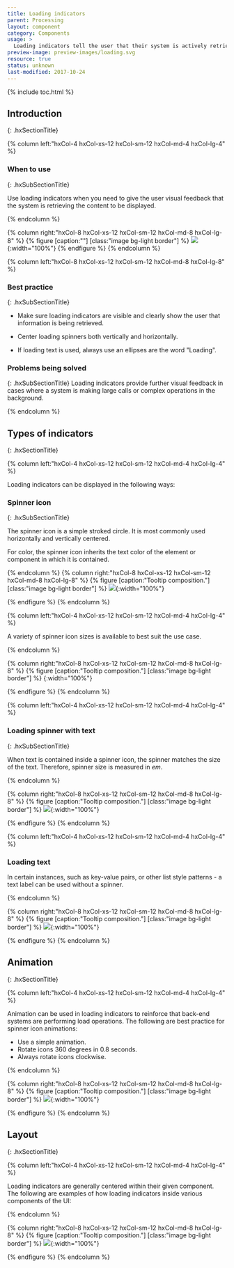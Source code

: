 ```yaml
---
title: Loading indicators
parent: Processing
layout: component
category: Components
usage: >
  Loading indicators tell the user that their system is actively retrieving data.
preview-image: preview-images/loading.svg
resource: true
status: unknown
last-modified: 2017-10-24
---
```


{% include toc.html %}

## Introduction
{: .hxSectionTitle}
<div class="hxRow">

{% column left:"hxCol-4 hxCol-xs-12 hxCol-sm-12 hxCol-md-4 hxCol-lg-4" %}

### When to use
{: .hxSubSectionTitle}

Use loading indicators when you need to give the user visual feedback that the system is retrieving the content to be displayed.

{% endcolumn %}

{% column right:"hxCol-8 hxCol-xs-12 hxCol-sm-12 hxCol-md-8 hxCol-lg-8" %}
{% figure [caption:""] [class:"image bg-light border"] %}
![]({{site.url}}/assets/images/components/processing/loading-indicator/spinner-use.svg){:width="100%"}
{% endfigure %}
{% endcolumn %}

{% column left:"hxCol-8 hxCol-xs-12 hxCol-sm-12 hxCol-md-8 hxCol-lg-8" %}

### Best practice
{: .hxSubSectionTitle}

- Make sure loading indicators are visible and clearly show the user that information is being retrieved.

- Center loading spinners both vertically and horizontally.

- If loading text is used, always use an ellipses are the word "Loading".

### Problems being solved
{: .hxSubSectionTitle}
Loading indicators provide further visual feedback in cases where a system is making large calls or complex operations in the background.

{% endcolumn %}

</div>

## Types of indicators
{: .hxSectionTitle}
<div class="hxRow">
{% column left:"hxCol-4 hxCol-xs-12 hxCol-sm-12 hxCol-md-4 hxCol-lg-4" %}

Loading indicators can be displayed in the following ways:


### Spinner icon
{: .hxSubSectionTitle}

The spinner icon is a simple stroked circle. It is most commonly used horizontally and vertically centered.

For color, the spinner icon inherits the text color of the element or component in which it is contained.

{% endcolumn %}
{% column right:"hxCol-8 hxCol-xs-12 hxCol-sm-12 hxCol-md-8 hxCol-lg-8" %}
{% figure [caption:"Tooltip composition."] [class:"image bg-light border"] %}
![]({{site.url}}/assets/images/components/processing/loading-indicator/spinner-icon.svg){:width="100%"}

{% endfigure %}
{% endcolumn %}

{% column left:"hxCol-4 hxCol-xs-12 hxCol-sm-12 hxCol-md-4 hxCol-lg-4" %}

A variety of spinner icon sizes is available to best suit the use case.

{% endcolumn %}

{% column right:"hxCol-8 hxCol-xs-12 hxCol-sm-12 hxCol-md-8 hxCol-lg-8" %}
{% figure [caption:"Tooltip composition."] [class:"image bg-light border"] %}
![](){:width="100%"}

{% endfigure %}
{% endcolumn %}

{% column left:"hxCol-4 hxCol-xs-12 hxCol-sm-12 hxCol-md-4 hxCol-lg-4" %}

### Loading spinner with text
{: .hxSubSectionTitle}

When text is contained inside a spinner icon, the spinner matches the size of the text. Therefore, spinner size is measured in *em*.

{% endcolumn %}

{% column right:"hxCol-8 hxCol-xs-12 hxCol-sm-12 hxCol-md-8 hxCol-lg-8" %}
{% figure [caption:"Tooltip composition."] [class:"image bg-light border"] %}
![]({{site.url}}/assets/images/components/processing/loading-indicator/spinner-text.svg){:width="100%"}

{% endfigure %}
{% endcolumn %}

{% column left:"hxCol-4 hxCol-xs-12 hxCol-sm-12 hxCol-md-4 hxCol-lg-4" %}

### Loading text

In certain instances, such as key-value pairs, or other list style patterns - a text label can be used without a spinner.

{% endcolumn %}

{% column right:"hxCol-8 hxCol-xs-12 hxCol-sm-12 hxCol-md-8 hxCol-lg-8" %}
{% figure [caption:"Tooltip composition."] [class:"image bg-light border"] %}
![]({{site.url}}/assets/images/components/processing/loading-indicator/spinner-text-only.svg){:width="100%"}

{% endfigure %}
{% endcolumn %}

</div>

## Animation
{: .hxSectionTitle}
<div class="hxRow">

{% column left:"hxCol-4 hxCol-xs-12 hxCol-sm-12 hxCol-md-4 hxCol-lg-4" %}

Animation can be used in loading indicators to reinforce that back-end systems are performing load operations. The following are best practice for spinner icon animations:

- Use a simple animation.
- Rotate icons 360 degrees in 0.8 seconds.
- Always rotate icons clockwise.

{% endcolumn %}

{% column right:"hxCol-8 hxCol-xs-12 hxCol-sm-12 hxCol-md-8 hxCol-lg-8" %}
{% figure [caption:"Tooltip composition."] [class:"image bg-light border"] %}
![]({{site.url}}/assets/images/components/processing/loading-indicator/spinner-animation.svg){:width="100%"}

{% endfigure %}
{% endcolumn %}

</div>

## Layout
{: .hxSectionTitle}
<div class="hxRow">

{% column left:"hxCol-4 hxCol-xs-12 hxCol-sm-12 hxCol-md-4 hxCol-lg-4" %}

Loading indicators are generally centered within their given component. The following are examples of how loading indicators inside various components of the UI:

{% endcolumn %}

{% column right:"hxCol-8 hxCol-xs-12 hxCol-sm-12 hxCol-md-8 hxCol-lg-8" %}
{% figure [caption:"Tooltip composition."] [class:"image bg-light border"] %}
![]({{site.url}}/assets/images/components/processing/loading-indicator/spinner-layout.svg){:width="100%"}

{% endfigure %}
{% endcolumn %}

</div>
